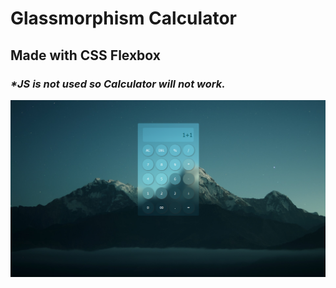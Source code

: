 # Glassmorphism Calculator

## Made with **CSS Flexbox**

### _\*JS is not used so Calculator will not work._

![Glassmorphism Calculator](./imgs/calculator.png)
